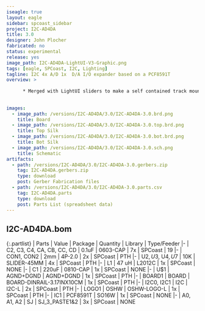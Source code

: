 ```yaml
---
iseagle: true
layout: eagle
sidebar: spcoast_sidebar
project: I2C-AD4DA
title: 3.0
designer: John Plocher
fabricated: no
status: experimental
release: yes
image_path: I2C-AD4DA-LightUI-V3-Graphic.png
tags: [eagle, SPCoast, I2C, Lighting]
tagline: I2C 4x A/D 1x  D/A I/O expander based on a PCF8591T
overview: >
    
      * Merged with LightUI sliders to make a self contained track mountable lighting controller
    
    
images:
  - image_path: /versions/I2C-AD4DA/3.0/I2C-AD4DA-3.0.brd.png
    title: Board
  - image_path: /versions/I2C-AD4DA/3.0/I2C-AD4DA-3.0.top.brd.png
    title: Top Silk
  - image_path: /versions/I2C-AD4DA/3.0/I2C-AD4DA-3.0.bot.brd.png
    title: Bot Silk
  - image_path: /versions/I2C-AD4DA/3.0/I2C-AD4DA-3.0.sch.png
    title: Schematic
artifacts:
  - path: /versions/I2C-AD4DA/3.0/I2C-AD4DA-3.0.gerbers.zip
    tag: I2C-AD4DA.gerbers.zip
    type: download
    post: Gerber Fabrication files
  - path: /versions/I2C-AD4DA/3.0/I2C-AD4DA-3.0.parts.csv
    tag: I2C-AD4DA.parts
    type: download
    post: Parts List (spreadsheet data)
---
```


## I2C-AD4DA.bom

{:.partlist}
| Parts | Value | Package | Quantity | Library | Type/Feeder
|-
| C2, C3, C4, CA, CB, CC, CD | 0.1uF | 0603-CAP | 7x | SPCoast | 19
|-
| CON1, CON2 | 2mm | 4P-2.0 | 2x | SPCoast | PTH
|-
| U$2, U$3, U$4, U$7 | 10K | SLIDER-45MM | 4x | SPCoast | PTH
|-
| L1 | 47 uH | L2012C | 1x | SPCoast | NONE
|-
| C1 | 220uF | 0810-CAP | 1x | SPCoast | NONE
|-
| U$1 | AGND+DGND | AGND+DGND | 1x | SPCoast | PTH
|-
| BOARD1 | BOARD | BOARD-DINRAIL-3.17INX10CM | 1x | SPCoast | PTH
|-
| I2C0, I2C1 | I2C | I2C-L | 2x | SPCoast | PTH
|-
| LOGO1 | OSHW | OSHW-LOGO-L | 1x | SPCoast | PTH
|-
| IC1 | PCF8591T | SO16W | 1x | SPCoast | NONE
|-
| A0, A1, A2 | SJ | SJ_3_PASTE1&2 | 3x | SPCoast | NONE

